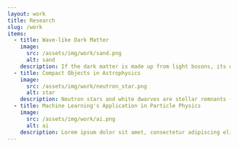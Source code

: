 ```yaml
---
layout: work
title: Research
slug: /work
items:
  - title: Wave-like Dark Matter
    image:
      src: /assets/img/work/sand.png
      alt: sand
    description: If the dark matter is made up from light bosons, its occupation number must be extremely large to yield the observed dark matter abundance. Thus bosonic dark matter, produced in the early universe, can behave as a classical field. It can be described by a matter wave with a macroscopic de Broglie wavelength and a frequency set by the mass of the bosons. If these bosons have very slight interactions with ordinary matter such as light, spins of nucleons and electrons, we may have a chance discovering them directly in the laboratory! Currently I am interested in designing tabletop experiments to look for axions - spin-0 particles that are good candidate for dark matter.
  - title: Compact Objects in Astrophysics
    image:
      src: /assets/img/work/neutron_star.png
      alt: star
    description: Neutron stars and white dwarves are stellar remnants - dead stars which consist of large numbers of protons, neutrons and electrons. A typical neutron star is as heavy as our Sun, but its density can be as large as 100 trillion times of that of Sun! White dwarf is slightly less extreme with its density a million times more compared to the Sun. If a new force can be sourced by the neutron number, then neutron stars must create a large force field, just as electric field can be produced by electric charge. The fluctuations of the force field are the corresponding particles that may escape the star, taking the star's energy away with them. This introduces a new cooling mechanism, which provides us one of the most efficient way. 
  - title: Machine Learning's Application in Particle Physics
    image:
      src: /assets/img/work/ai.png
      alt: ai
    description: Lorem ipsum dolor sit amet, consectetur adipiscing elit, sed do eiusmod tempor incididunt ut labore et dolore magna aliqua. Ut enim ad minim veniam, quis nostrud exercitation ullamco laboris nisi ut aliquip ex ea commodo consequat.
---
```


<!-- This is an example of a "Work" page, displaying your work, your interests, your projects. -->
<br />
<br />
